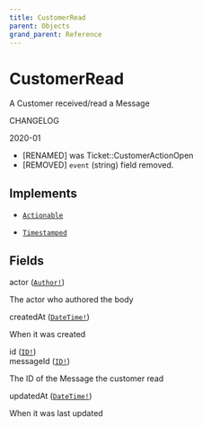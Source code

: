 ```yaml
---
title: CustomerRead
parent: Objects
grand_parent: Reference
---
```


# CustomerRead

A Customer received/read a Message

CHANGELOG

2020-01
  - [RENAMED] was Ticket::CustomerActionOpen
  - [REMOVED] `event` (string) field removed.

## Implements

- <code><a href="/docs/reference/interface/actionable">Actionable</a></code>

- <code><a href="/docs/reference/interface/timestamped">Timestamped</a></code>

## Fields

<div class="field-entry ">
  <span id="actor" class="field-name anchored">actor (<code><a href="/docs/reference/union/author">Author!</a></code>)</span>

  <div class="description-wrapper">
   <p>The actor who authored the body</p>

  </div>
</div>

<div class="field-entry ">
  <span id="createdat" class="field-name anchored">createdAt (<code><a href="/docs/reference/scalar/datetime">DateTime!</a></code>)</span>

  <div class="description-wrapper">
   <p>When it was created</p>

  </div>
</div>

<div class="field-entry ">
  <span id="id" class="field-name anchored">id (<code><a href="/docs/reference/scalar/id">ID!</a></code>)</span>

  <div class="description-wrapper">

  </div>
</div>

<div class="field-entry ">
  <span id="messageid" class="field-name anchored">messageId (<code><a href="/docs/reference/scalar/id">ID!</a></code>)</span>

  <div class="description-wrapper">
   <p>The ID of the Message the customer read</p>

  </div>
</div>

<div class="field-entry ">
  <span id="updatedat" class="field-name anchored">updatedAt (<code><a href="/docs/reference/scalar/datetime">DateTime!</a></code>)</span>

  <div class="description-wrapper">
   <p>When it was last updated</p>

  </div>
</div>

